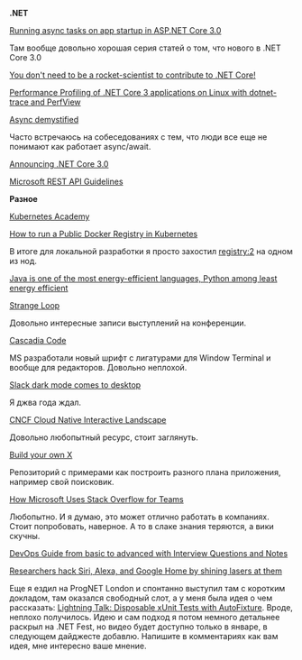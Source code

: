 **.NET**

[Running async tasks on app startup in ASP.NET Core 3.0](https://andrewlock.net/running-async-tasks-on-app-startup-in-asp-net-core-3/)

Там вообще довольно хорошая серия статей о том, что нового в .NET Core 3.0

[You don't need to be a rocket-scientist to contribute to .NET Core!](https://stebet.net/you-dont-need-to-be-a-rocket-scientist-to-contribute-to-net-core/)

[Performance Profiling of .NET Core 3 applications on Linux with dotnet-trace and PerfView](https://michaelscodingspot.com/dotnet-trace/)

[Async demystified](https://www.youtube.com/watch?v=TgUYcZV-foM)

Часто встречаюсь на собеседованиях с тем, что люди все еще не понимают как работает async/await.

[Announcing .NET Core 3.0](https://devblogs.microsoft.com/dotnet/announcing-net-core-3-0/)

[Microsoft REST API Guidelines](https://github.com/Microsoft/api-guidelines/blob/vNext/Guidelines.md)

**Разное**

[Kubernetes Academy](https://blogs.vmware.com/cloudnative/2019/08/27/introducing-kubernetes-academy-free-cloud-native-education-platform/)

[How to run a Public Docker Registry in Kubernetes](https://www.nearform.com/blog/how-to-run-a-public-docker-registry-in-kubernetes/)

В итоге для локальной разработки я просто захостил [registry:2](https://hub.docker.com/_/registry) на одном из нод.

[Java is one of the most energy-efficient languages, Python among least energy efficient](https://jaxenter.com/energy-efficient-programming-languages-137264.html)

[Strange Loop](https://www.youtube.com/channel/UC_QIfHvN9auy2CoOdSfMWDw)

Довольно интересные записи выступлений на конференции.

[Cascadia Code](https://devblogs.microsoft.com/commandline/cascadia-code/)

MS разработали новый шрифт с лигатурами для Window Terminal и вообще для редакторов. Довольно неплохой.

[Slack dark mode comes to desktop](https://slackhq.com/dark-mode-for-slack-desktop)

Я джва года ждал.

[CNCF Cloud Native Interactive Landscape](https://landscape.cncf.io/)

Довольно любопытный ресурс, стоит заглянуть.

[Build your own X](https://github.com/danistefanovic/build-your-own-x)

Репозиторий с примерами как построить разного плана приложения, например свой поисковик.

[How Microsoft Uses Stack Overflow for Teams](https://twitter.com/spolsky/status/1191445164591665153)

Любопытно. И я думаю, это может отлично работать в компаниях. Стоит попробовать, наверное. А то в слаке знания теряются, а вики скучны.

[DevOps Guide from basic to advanced with Interview Questions and Notes](https://github.com/Tikam02/DevOps-Guide)

[Researchers hack Siri, Alexa, and Google Home by shining lasers at them](https://arstechnica.com/information-technology/2019/11/researchers-hack-siri-alexa-and-google-home-by-shining-lasers-at-them/)

Еще я ездил на ProgNET London и спонтанно выступил там c коротким докладом, там оказался свободный слот, а у меня была идея о чем рассказать: [Lightning Talk: Disposable xUnit Tests with AutoFixture](https://skillsmatter.com/skillscasts/14517-lightning-talk-disposable-xunit-tests-with-autofixture). Вроде, неплохо получилось. Идею и сам подход я потом немного детальнее раскрыл на .NET Fest, но видео будет доступно только в январе, в следующем дайджесте добавлю. Напишите в комментариях как вам идея, мне интересно ваше мнение.